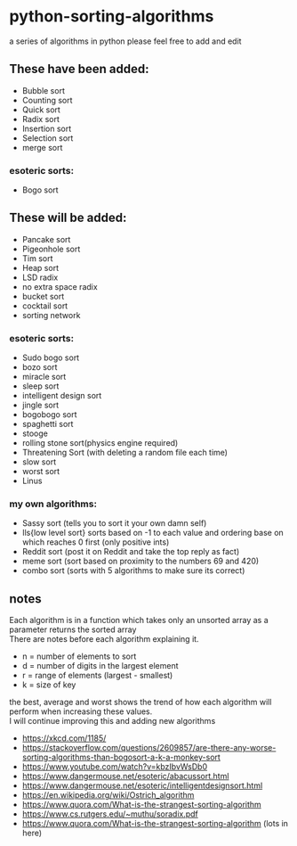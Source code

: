 # python-sorting-algorithms
a series of algorithms in python
please feel free to add and edit

## These have been added:

* Bubble sort
* Counting sort
* Quick sort
* Radix sort
* Insertion sort
* Selection sort
* merge sort
  
### esoteric sorts:

* Bogo sort

## These will be added:

* Pancake sort
* Pigeonhole sort
* Tim sort
* Heap sort
* LSD radix
* no extra space radix
* bucket sort
* cocktail sort
* sorting network


### esoteric sorts:

* Sudo bogo sort
* bozo sort
* miracle sort
* sleep sort
* intelligent design sort
* jingle sort
* bogobogo sort
* spaghetti sort
* stooge
* rolling stone sort(physics engine required)
* Threatening Sort (with deleting a random file each time)
* slow sort
* worst sort
* Linus

### my own algorithms:

* Sassy sort (tells you to sort it your own damn self)
* lls{low level sort} sorts based on -1 to each value and ordering base on which reaches 0 first (only positive ints)
* Reddit sort (post it on Reddit and take the top reply as fact)
* meme sort (sort based on proximity to the numbers 69 and 420)
* combo sort (sorts with 5 algorithms to make sure its correct)

## notes

Each algorithm is in a function which takes only an unsorted array as a parameter returns the sorted array\
There are notes before each algorithm explaining it.

* n = number of elements to sort
* d = number of digits in the largest element
* r = range of elements (largest - smallest)
* k = size of key

the best, average and worst shows the trend of how each algorithm will perform when increasing these values.\
I will continue improving this and adding new algorithms

* https://xkcd.com/1185/
* https://stackoverflow.com/questions/2609857/are-there-any-worse-sorting-algorithms-than-bogosort-a-k-a-monkey-sort
* https://www.youtube.com/watch?v=kbzIbvWsDb0
* https://www.dangermouse.net/esoteric/abacussort.html
* https://www.dangermouse.net/esoteric/intelligentdesignsort.html
* https://en.wikipedia.org/wiki/Ostrich_algorithm
* https://www.quora.com/What-is-the-strangest-sorting-algorithm
* https://www.cs.rutgers.edu/~muthu/soradix.pdf
* https://www.quora.com/What-is-the-strangest-sorting-algorithm (lots in here)
